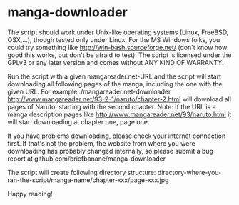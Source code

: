 manga-downloader
================

The script should work under Unix-like operating systems (Linux, FreeBSD, OSX,...), though tested only under Linux.
For the MS Windows folks, you could try something like http://win-bash.sourceforge.net/ (don't know how good this works, but don't be afraid to test).
The script is licensed under the GPLv3 or any later version and comes without ANY KIND OF WARRANTY.

Run the script with a given mangareader.net-URL and the script will start downloading all following pages of the manga, including the one with the given URL.
For example ./mangareader.net-downloader http://www.mangareader.net/93-2-1/naruto/chapter-2.html will download all pages of Naruto, starting with the second chapter.
Note: If the URL is a manga description pages like http://www.mangareader.net/93/naruto.html it will start downloading at chapter one, page one.

If you have problems downloading, please check your internet connection first.
If that's not the problem, the website from where you were downloading has probably changed internally, so please submit a bug report at github.com/briefbanane/manga-downloader

The script will create following directory structure:
directory-where-you-ran-the-script/manga-name/chapter-xxx/page-xxx.jpg

Happy reading!
